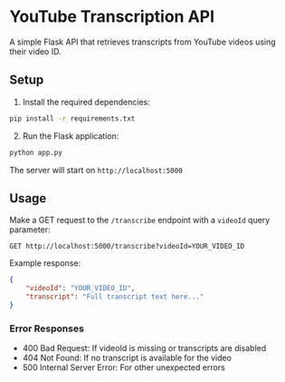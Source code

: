 # YouTube Transcription API

A simple Flask API that retrieves transcripts from YouTube videos using their video ID.

## Setup

1. Install the required dependencies:
```bash
pip install -r requirements.txt
```

2. Run the Flask application:
```bash
python app.py
```

The server will start on `http://localhost:5000`

## Usage

Make a GET request to the `/transcribe` endpoint with a `videoId` query parameter:

```
GET http://localhost:5000/transcribe?videoId=YOUR_VIDEO_ID
```

Example response:
```json
{
    "videoId": "YOUR_VIDEO_ID",
    "transcript": "Full transcript text here..."
}
```

### Error Responses

- 400 Bad Request: If videoId is missing or transcripts are disabled
- 404 Not Found: If no transcript is available for the video
- 500 Internal Server Error: For other unexpected errors